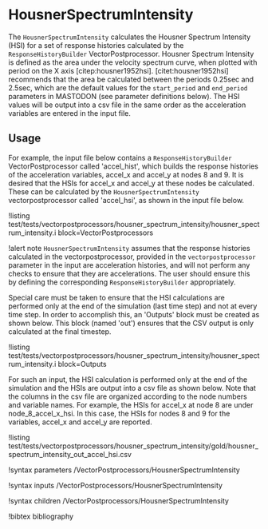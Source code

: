# HousnerSpectrumIntensity

The `HousnerSpectrumIntensity` calculates the Housner Spectrum Intensity (HSI) for a set of response histories calculated by the `ResponseHistoryBuilder` VectorPostprocessor. Housner Spectrum Intensity is defined as the area under the velocity spectrum curve, when plotted with period on the X axis [citep:housner1952hsi]. [citet:housner1952hsi] recommends that the area be calculated between the periods 0.25sec and 2.5sec, which are the default values for the `start_period` and `end_period` parameters in MASTODON (see parameter definitions below). The HSI values will be output into a csv file in the same order as the acceleration variables are entered in the input file.

## Usage

For example, the input file below contains a `ResponseHistoryBuilder` VectorPostprocessor called 'accel_hist', which builds the response histories of the acceleration variables, accel_x and accel_y at nodes 8 and 9. It is desired that the HSIs for accel_x and accel_y at these nodes be calculated. These can be calculated by the `HousnerSpectrumIntensity` vectorpostprocessor called 'accel_hsi', as shown in the input file below.

!listing test/tests/vectorpostprocessors/housner_spectrum_intensity/housner_spectrum_intensity.i block=VectorPostprocessors

!alert note
`HousnerSpectrumIntensity` assumes that the response histories calculated in the vectorpostprocessor, provided in the `vectorpostprocessor` parameter in the input are acceleration histories, and will not perform any checks to ensure that they are accelerations. The user should ensure this by defining the corresponding `ResponseHistoryBuilder` appropriately.

Special care must be taken to ensure that the HSI calculations are performed only at the end of the simulation (last time step) and not at every time step. In order to accomplish this, an 'Outputs' block must be created as shown below. This block (named 'out') ensures that the CSV output is only calculated at the final timestep.

!listing test/tests/vectorpostprocessors/housner_spectrum_intensity/housner_spectrum_intensity.i block=Outputs

For such an input, the HSI calculation is performed only at the end of the simulation and the HSIs are output into a csv file as shown below. Note that the columns in the csv file are organized according to the node numbers and variable names. For example, the HSIs for accel_x at node 8 are under node_8_accel_x_hsi. In this case, the HSIs for nodes 8 and 9 for the variables, accel_x and accel_y are reported.

!listing test/tests/vectorpostprocessors/housner_spectrum_intensity/gold/housner_spectrum_intensity_out_accel_hsi.csv

!syntax parameters /VectorPostprocessors/HousnerSpectrumIntensity

!syntax inputs /VectorPostprocessors/HousnerSpectrumIntensity

!syntax children /VectorPostprocessors/HousnerSpectrumIntensity

!bibtex bibliography
